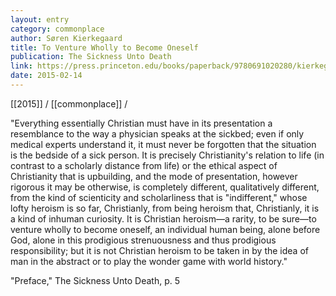 ```yaml
---
layout: entry
category: commonplace
author: Søren Kierkegaard
title: To Venture Wholly to Become Oneself
publication: The Sickness Unto Death
link: https://press.princeton.edu/books/paperback/9780691020280/kierkegaards-writings-xix-volume-19
date: 2015-02-14
---
```


[[2015]] / [[commonplace]] / 

"Everything essentially Christian must have in its presentation a resemblance to the way a physician speaks at the sickbed; even if only medical experts understand it, it must never be forgotten that the situation is the bedside of a sick person. It is precisely Christianity's relation to life (in contrast to a scholarly distance from life) or the ethical aspect of Christianity that is upbuilding, and the mode of presentation, however rigorous it may be otherwise, is completely different, qualitatively different, from the kind of scienticity and scholarliness that is "indifferent," whose lofty heroism is so far, Christianly, from being heroism that, Christianly, it is a kind of inhuman curiosity. It is Christian heroism—a rarity, to be sure—to venture wholly to become oneself, an individual human being, alone before God, alone in this prodigious strenuousness and thus prodigious responsibility; but it is not Christian heroism to be taken in by the idea of man in the abstract or to play the wonder game with world history."

"Preface," The Sickness Unto Death, p. 5
